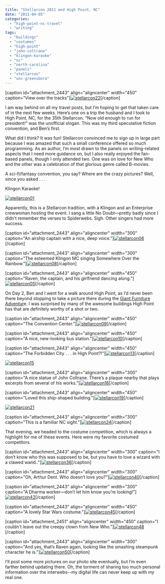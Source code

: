 ```yaml
---
title: "Stellarcon 2011 and High Point, NC"
date: "2011-04-05"
categories: 
  - "high-point-nc-travel"
  - "writing"
tags: 
  - "buildings"
  - "costumes"
  - "high-point"
  - "john-coltrane"
  - "klingon-karaoke"
  - "nc"
  - "north-carolina"
  - "panels"
  - "stellarcon"
  - "unc-greensboro"
---
```


\[caption id="attachment\_2443" align="aligncenter" width="450" caption="View over the tracks"\][![](http://www.rebeccagomezfarrell.com/wp-content/uploads/2011/04/stellarcon22.jpg "stellarcon22")](http://www.rebeccagomezfarrell.com/wp-content/uploads/2011/04/stellarcon22.jpg)\[/caption\]

I am way behind on all my travel posts, but I’m hoping to get that taken care of in the next few weeks. Here’s one on a trip the husband and I took to High Point, NC, for the 35th Stellarcon. “Now old enough to run for president!” was the unofficial slogan. This was my third speculative fiction convention, and Ben’s first.

What did I think? It was fun! Stellarcon convinced me to sign up in large part because I was amazed that such a small conference offered so much programming. As an author, I’m most drawn to the panels on writing-related aspects that I need more guidance on, but I also really enjoyed the fan-based panels, though I only attended two. One was on love for New Who and the other was a celebration of that glorious genre called B-movies.

A sci-fi/fantasy convention, you say? Where are the crazy pictures? Well, since you asked . . .

Klingon Karaoke!

[![](http://www.rebeccagomezfarrell.com/wp-content/uploads/2011/04/stellarcon01-300x286.jpg "stellarcon01")](http://www.rebeccagomezfarrell.com/wp-content/uploads/2011/04/stellarcon01.jpg)

Apparently, this is a Stellarcon tradition, with a Klingon and an Enterprise crewwoman hosting the event. I sang a little No Doubt—pretty badly since I didn’t remember the verses to Spiderwebs. Sigh. Other singers had more success.

\[caption id="attachment\_2443" align="aligncenter" width="300" caption="An airship captain with a nice, deep voice."\][![](http://www.rebeccagomezfarrell.com/wp-content/uploads/2011/04/stellarcon06.jpg "stellarcon06")](http://www.rebeccagomezfarrell.com/wp-content/uploads/2011/04/stellarcon06.jpg)\[/caption\]

\[caption id="attachment\_2443" align="aligncenter" width="300" caption="The esteemed Klingon MC singing Somewhere Over the Rainbow."\][![](http://www.rebeccagomezfarrell.com/wp-content/uploads/2011/04/stellarcon08.jpg "stellarcon08")](http://www.rebeccagomezfarrell.com/wp-content/uploads/2011/04/stellarcon08.jpg)\[/caption\]

\[caption id="attachment\_2443" align="aligncenter" width="450" caption="Raven, the captain, and his girlfriend dancing along."\][![](http://www.rebeccagomezfarrell.com/wp-content/uploads/2011/04/stellarcon05.jpg "stellarcon05")](http://www.rebeccagomezfarrell.com/wp-content/uploads/2011/04/stellarcon05.jpg)\[/caption\]

On Day 2, Ben and I went for a walk around High Point, as I’d never been there beyond stopping to take a picture there during the [Giant Furniture Adventur](http://blastanova.com/photoalbum/index.html?path=Adventures/Furniture%20Adventure,%20Piedmont,%20NC)e. I was surprised by many of the awesome buildings High Point has that are definitely worthy of a shot or two.

\[caption id="attachment\_2443" align="aligncenter" width="450" caption="The Convention Center."\][![](http://www.rebeccagomezfarrell.com/wp-content/uploads/2011/04/stellarcon09.jpg "stellarcon09")](http://www.rebeccagomezfarrell.com/wp-content/uploads/2011/04/stellarcon09.jpg)\[/caption\]

\[caption id="attachment\_2443" align="aligncenter" width="450" caption="A nice, new-looking bus station."\][![](http://www.rebeccagomezfarrell.com/wp-content/uploads/2011/04/stellarcon10.jpg "stellarcon10")](http://www.rebeccagomezfarrell.com/wp-content/uploads/2011/04/stellarcon10.jpg)\[/caption\]

\[caption id="attachment\_2443" align="aligncenter" width="450" caption="The Forbidden City . . . in High Point?!"\][![](http://www.rebeccagomezfarrell.com/wp-content/uploads/2011/04/stellarcon13.jpg "stellarcon13")](http://www.rebeccagomezfarrell.com/wp-content/uploads/2011/04/stellarcon13.jpg)\[/caption\]

[![](http://www.rebeccagomezfarrell.com/wp-content/uploads/2011/04/stellarcon15.jpg "stellarcon15")](http://www.rebeccagomezfarrell.com/wp-content/uploads/2011/04/stellarcon15.jpg)

\[caption id="attachment\_2443" align="aligncenter" width="300" caption="A nice statue of John Coltrane. There’s a plaque nearby that plays excerpts from several of his works."\][![](http://www.rebeccagomezfarrell.com/wp-content/uploads/2011/04/stellarcon16.jpg "stellarcon16")](http://www.rebeccagomezfarrell.com/wp-content/uploads/2011/04/stellarcon16.jpg)\[/caption\]

\[caption id="attachment\_2443" align="aligncenter" width="450" caption="Loved this ship-shaped building."\][![](http://www.rebeccagomezfarrell.com/wp-content/uploads/2011/04/stellarcon19.jpg "stellarcon19")](http://www.rebeccagomezfarrell.com/wp-content/uploads/2011/04/stellarcon19.jpg)\[/caption\]

[![](http://www.rebeccagomezfarrell.com/wp-content/uploads/2011/04/stellarcon21.jpg "stellarcon21")](http://www.rebeccagomezfarrell.com/wp-content/uploads/2011/04/stellarcon21.jpg)

\[caption id="attachment\_2443" align="aligncenter" width="300" caption="This is a familiar NC sight."\][![](http://www.rebeccagomezfarrell.com/wp-content/uploads/2011/04/stellarcon24.jpg "stellarcon24")](http://www.rebeccagomezfarrell.com/wp-content/uploads/2011/04/stellarcon24.jpg)\[/caption\]

That evening, we headed to the costume competition, which is always a highlight for me of these events. Here were my favorite costumed competitors.

\[caption id="attachment\_2443" align="aligncenter" width="300" caption="I don’t know who this was supposed to be, but you have to love a wizard with a clawed wand.."\][![](http://www.rebeccagomezfarrell.com/wp-content/uploads/2011/04/stellarcon36.jpg "stellarcon36")](http://www.rebeccagomezfarrell.com/wp-content/uploads/2011/04/stellarcon36.jpg)\[/caption\]

\[caption id="attachment\_2443" align="aligncenter" width="300" caption="Oh, Arthur Dent. Who doesn’t love you?"\][![](http://www.rebeccagomezfarrell.com/wp-content/uploads/2011/04/stellarcon40.jpg "stellarcon40")](http://www.rebeccagomezfarrell.com/wp-content/uploads/2011/04/stellarcon40.jpg)\[/caption\]

\[caption id="attachment\_2443" align="aligncenter" width="300" caption="A Dharma worker—don’t let him know you’re looking!"\][![](http://www.rebeccagomezfarrell.com/wp-content/uploads/2011/04/stellarcon42.jpg "stellarcon42")](http://www.rebeccagomezfarrell.com/wp-content/uploads/2011/04/stellarcon42.jpg)\[/caption\]

\[caption id="attachment\_2443" align="aligncenter" width="450" caption="A lovely Star Wars costume."\][![](http://www.rebeccagomezfarrell.com/wp-content/uploads/2011/04/stellarcon45.jpg "stellarcon45")](http://www.rebeccagomezfarrell.com/wp-content/uploads/2011/04/stellarcon45.jpg)\[/caption\]

\[caption id="attachment\_2451" align="aligncenter" width="450" caption="I couldn't leave out the creepy clown from New Who."\][![](http://www.rebeccagomezfarrell.com/wp-content/uploads/2011/04/stellarcon48.jpg "stellarcon48")](http://www.rebeccagomezfarrell.com/wp-content/uploads/2011/04/stellarcon48.jpg)\[/caption\]

\[caption id="attachment\_2443" align="aligncenter" width="300" caption="And yes, that’s Raven again, looking like the smashing steampunk character he is."\][![](http://www.rebeccagomezfarrell.com/wp-content/uploads/2011/04/stellarcon50.jpg "stellarcon50")](http://www.rebeccagomezfarrell.com/wp-content/uploads/2011/04/stellarcon50.jpg)\[/caption\]

I’ll post some more pictures on our photo site eventually, but I’m even farther behind updating there. Oh, the torment of sharing too much personal information over the interwebs--my digital life can never keep up with my real one.
